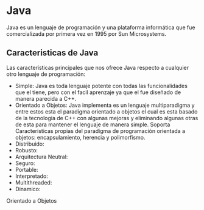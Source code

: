 # Java
Java es un lenguaje de programación y una plataforma informática que fue comercializada por primera vez en 1995 por Sun Microsystems.

## Caracteristicas de Java
Las características principales que nos ofrece Java respecto a cualquier otro lenguaje de programación:

- Simple:
Java es toda lenguaje potente con todas las funcionalidades que el tiene, pero con el facil aprenzaje ya que el fue diseñado de manera parecida a C++. 
- Orientado a Objetos:
Java implementa es un lenguaje multiparadigma y entre estos esta el paradigma orientado a objetos el cual es esta basado de la tecnologia de C++ con algunas mejoras y eliminando algunas otras de esta para mantener  el lenguaje de manera simple. Soporta Caracteristicas propias del paradigma de programación orientada a objetos: encapsulamiento, herencia y polimorfismo.
- Distribuido:
- Robusto:
- Arquitectura Neutral:
- Seguro:
- Portable:
- Interpretado:
- Multithreaded:
- Dinamico:

Orientado a Objetos
